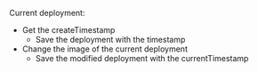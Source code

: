 Current deployment:
- Get the createTimestamp
	- Save the deployment with the timestamp
- Change the image of the current deployment
	- Save the modified deployment with the currentTimestamp